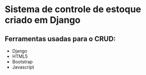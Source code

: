# Sistema de controle de estoque criado em Django
## Ferramentas usadas para o CRUD: 
* Django
* HTML5
* Bootstrap
* Javascript
